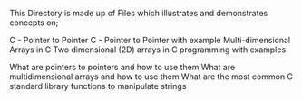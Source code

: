 This Directory is made up of Files which illustrates and demonstrates concepts on;

C - Pointer to Pointer C - Pointer to Pointer with example Multi-dimensional Arrays in C Two dimensional (2D) arrays in C programming with examples

What are pointers to pointers and how to use them What are multidimensional arrays and how to use them What are the most common C standard library functions to manipulate strings
